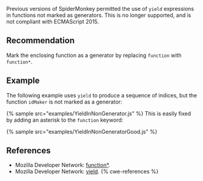 Previous versions of SpiderMonkey permitted the use of `yield` expressions in functions not marked as generators. This is no longer supported, and is not compliant with ECMAScript 2015.


## Recommendation
Mark the enclosing function as a generator by replacing `function` with `function*`.


## Example
The following example uses `yield` to produce a sequence of indices, but the function `idMaker` is not marked as a generator:

{% sample src="examples/YieldInNonGenerator.js" %}
This is easily fixed by adding an asterisk to the `function` keyword:

{% sample src="examples/YieldInNonGeneratorGood.js" %}

## References
* Mozilla Developer Network: [function\*](https://developer.mozilla.org/en-US/docs/Web/JavaScript/Reference/Statements/function*).
* Mozilla Developer Network: [yield](https://developer.mozilla.org/en-US/docs/Web/JavaScript/Reference/Operators/yield).
{% cwe-references %}
